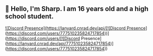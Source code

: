 ## 👋 Hello, I'm Sharp. I am 16 years old and a high school student.


[![Discord Presence](https://lanyard.cnrad.dev/api/[![Discord Presence](https://lanyard.cnrad.dev/api/777510235824717854)](https://discord.com/users/777510235824717854))](https://discord.com/users/[![Discord Presence](https://lanyard.cnrad.dev/api/777510235824717854)](https://discord.com/users/777510235824717854))
